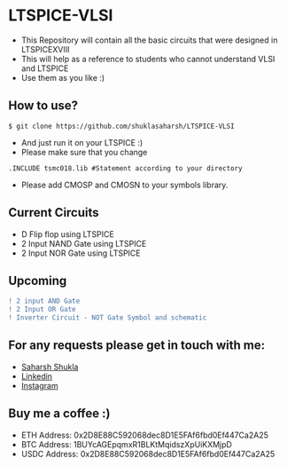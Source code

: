 # LTSPICE-VLSI

- This Repository will contain all the basic circuits that were designed in LTSPICEXVIII
- This will help as a reference to students who cannot understand VLSI and LTSPICE
- Use them as you like :)

## How to use?
```
$ git clone https://github.com/shuklasaharsh/LTSPICE-VLSI
```
- And just run it on your LTSPICE :)
- Please make sure that you change

```SPICE
.INCLUDE tsmc018.lib #Statement according to your directory
```
- Please add CMOSP and CMOSN to your symbols library.


## Current Circuits
- D Flip flop using LTSPICE
- 2 Input NAND Gate using LTSPICE
- 2 Input NOR Gate using LTSPICE

## Upcoming
```diff
! 2 input AND Gate
! 2 Input OR Gate
! Inverter Circuit - NOT Gate Symbol and schematic
```

## For any requests please get in touch with me:

- [Saharsh Shukla](mailto:saharsh.shukla2018@vitstudent.ac.in?subject=[GitHub]%20Source%20Han%20Sans)
- [Linkedin](https://www.linkedin.com/in/saharsh-shukla-740118178/)
- [Instagram](https://www.instagram.com/shuklasaharsh)

## Buy me a coffee :)

- ETH Address: 0x2D8E88C592068dec8D1E5FAf6fbd0Ef447Ca2A25
- BTC Address: 1BUYcAGEpqmxR1BLKtMqidszXpUiKXMjpD
- USDC Address: 0x2D8E88C592068dec8D1E5FAf6fbd0Ef447Ca2A25
